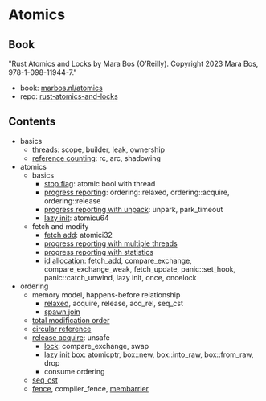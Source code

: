 # Atomics

## Book

"Rust Atomics and Locks by Mara Bos (O’Reilly). Copyright 2023 Mara Bos, 978-1-098-11944-7."

- book: [marbos.nl/atomics](https://marabos.nl/atomics/)
- repo: [rust-atomics-and-locks](https://github.com/m-ou-se/rust-atomics-and-locks)

## Contents

- basics
  - [threads](basics/threads/README.md): scope, builder, leak, ownership
  - [reference counting](basics/reference_counting/README.md): rc, arc, shadowing
- atomics
  - basics
    - [stop flag](atomics/stop_flag/README.md): atomic bool with thread
    - [progress reporting](atomics/progress_reporting/README.md): ordering::relaxed, ordering::acquire, ordering::release
    - [progress reporting with unpack](atomics/progress_reporting_unpack/README.md): unpark, park_timeout
    - [lazy init](atomics/lazy_init/README.md): atomicu64
  - fetch and modify
    - [fetch add](atomics/fetch_add/README.md): atomici32
    - [progress reporting with multiple threads](atomics/progress_reporting_multithreads/README.md)
    - [progress reporting with statistics](atomics/progress_reporting_statistics/README.md)
    - [id allocation](atomics/id_allocation/README.md): fetch_add, compare_exchange, compare_exchange_weak, fetch_update, panic::set_hook, panic::catch_unwind, lazy init, once, oncelock
- ordering
  - memory model, happens-before relationship
    - [relaxed](ordering/relaxed/README.md), acquire, release, acq_rel, seq_cst
    - [spawn join](ordering/spawn_join/README.md)
  - [total modification order](ordering/total_modification_order/README.md)
  - [circular reference](ordering/circular_reference/README.md)
  - [release acquire](ordering/release_acquire/README.md): unsafe
    - [lock](ordering/lock/README.md): compare_exchange, swap
    - [lazy init box](ordering/lazy_init_box/README.md): atomicptr, box::new, box::into_raw, box::from_raw, drop
    - consume ordering
  - [seq_cst](ordering/seq_cst/README.md)
  - [fence](ordering/fence/README.md), compiler_fence, [membarrier](https://docs.rs/membarrier/latest/membarrier/)

